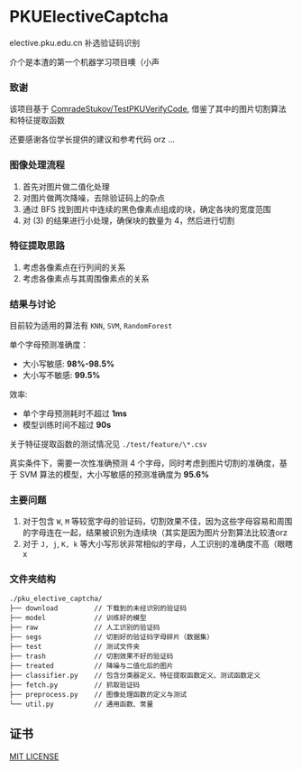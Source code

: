# PKUElectiveCaptcha

elective.pku.edu.cn 补选验证码识别

介个是本渣的第一个机器学习项目噢（小声


### 致谢

该项目基于 [ComradeStukov/TestPKUVerifyCode](https://github.com/ComradeStukov/TestPKUVerifyCode), 借鉴了其中的图片切割算法和特征提取函数

还要感谢各位学长提供的建议和参考代码 orz ...


### 图像处理流程

1. 首先对图片做二值化处理
2. 对图片做两次降噪，去除验证码上的杂点
3. 通过 BFS 找到图片中连续的黑色像素点组成的块，确定各块的宽度范围
4. 对 (3) 的结果进行小处理，确保块的数量为 4，然后进行切割


### 特征提取思路

1. 考虑各像素点在行列间的关系
2. 考虑各像素点与其周围像素点的关系


### 结果与讨论

目前较为适用的算法有 `KNN`, `SVM`, `RandomForest`

单个字母预测准确度：
- 大小写敏感: **98%-98.5%**
- 大小写不敏感: **99.5%**

效率:
- 单个字母预测耗时不超过 **1ms**
- 模型训练时间不超过 **90s**

关于特征提取函数的测试情况见 `./test/feature/\*.csv`


真实条件下，需要一次性准确预测 4 个字母，同时考虑到图片切割的准确度，基于 SVM 算法的模型，大小写敏感的预测准确度为 **95.6%**


### 主要问题

1. 对于包含 `W`, `M` 等较宽字母的验证码，切割效果不佳，因为这些字母容易和周围的字母连在一起，结果被识别为连续块（其实是因为图片分割算法比较渣orz
2. 对于 `J, j`, `K, k` 等大小写形状非常相似的字母，人工识别的准确度不高（眼瞎x


### 文件夹结构

```console
./pku_elective_captcha/
├── download         // 下载到的未经识别的验证码
├── model            // 训练好的模型
├── raw              // 人工识别的验证码
├── segs             // 切割好的验证码字母碎片（数据集）
├── test             // 测试文件夹
├── trash            // 切割效果不好的验证码
├── treated          // 降噪与二值化后的图片
├── classifier.py    // 包含分类器定义、特征提取函数定义、测试函数定义
├── fetch.py         // 抓取验证码
├── preprocess.py    // 图像处理函数的定义与测试
└── util.py          // 通用函数、常量
```


## 证书

[MIT LICENSE](https://github.com/zhongxinghong/PKUElectiveCaptcha/blob/master/LICENSE)
